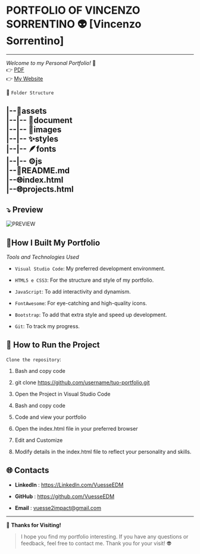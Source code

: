 # PORTFOLIO OF VINCENZO SORRENTINO 👽 [Vincenzo Sorrentino]
---
 



*Welcome to my Personal Portfolio!* 🚀     
👉 [PDF](https://github.com/VuesseEDM/PORTFOLIO-PROJECT/blob/main/assets/documents/Portfolio.pdf)   
👉 [My Website](https://vuesseedm.github.io/PORTFOLIO-PROJECT/)




📂 ```Folder Structure```

|--📁assets  
|--|-- 📃document     
|--|-- 🌈images       
|--|-- ✨styles      
|--|-- 🪶fonts   
|--|-- ⚙️js            
|--📖README.md     
|--🌐index.html      
|--🌐projects.html    
---

 ## ⤵️  Preview  

![PREVIEW](https://github.com/VuesseEDM/PORTFOLIO-OF-VINCENZO-SORRENTINO/blob/main/assets/documents/DOC.png?raw=true)


 🔧**How I Built My Portfolio** 
---
*Tools and Technologies Used*


- ```Visual Studio Code```: My preferred development environment.  



- ```HTML5 e CSS3```: For the structure and style of my portfolio.


- ```JavaScript```: To add interactivity and dynamism. 


- ```FontAwesome```: For eye-catching and high-quality icons.

  
 - ```Bootstrap```:  To add that extra style and speed up development.

  
 
- ```Git```:  To track my progress.


🚀 **How to Run the Project**  
---

```Clone the repository```:  


1. Bash and copy code

2. git clone https://github.com/username/tuo-portfolio.git   

3. Open the Project in Visual Studio Code   

4. Bash and copy code   


5.  Code and view your portfolio   

6. Open the index.html file in your preferred browser   

7. Edit and Customize   


8. Modify details in the index.html file to reflect your personality and skills.    

🌐 **Contacts**  
---

- **LinkedIn**  : https://LinkedIn.com/VuesseEDM

- **GitHub**  : https://github.com/VuesseEDM

- **Email**  : vuesse2impact@gmail.com
---

🙌 **Thanks for Visiting!**

> I hope you find my portfolio interesting. If you have any questions or feedback, feel free to contact me. Thank you for your visit!  👽
